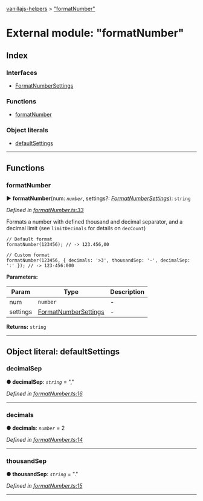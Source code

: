 [vanillajs-helpers](../README.md) > ["formatNumber"](../modules/_formatnumber_.md)



# External module: "formatNumber"

## Index

### Interfaces

* [FormatNumberSettings](../interfaces/_formatnumber_.formatnumbersettings.md)


### Functions

* [formatNumber](_formatnumber_.md#formatnumber)


### Object literals

* [defaultSettings](_formatnumber_.md#defaultsettings)



---
## Functions
<a id="formatnumber"></a>

###  formatNumber

► **formatNumber**(num: *`number`*, settings?: *[FormatNumberSettings](../interfaces/_formatnumber_.formatnumbersettings.md)*): `string`



*Defined in [formatNumber.ts:33](https://github.com/Tokimon/vanillajs-helpers/blob/cf259dc/formatNumber.ts#L33)*



Formats a number with defined thousand and decimal separator, and a decimal limit (see `limitDecimals` for details on `decCount`)

    // Default format
    formatNumber(123456); // -> 123.456,00
    
    // Custom format
    formatNumber(123456, { decimals: '>3', thousandSep: '-', decimalSep: ':' }); // -> 123-456:000


**Parameters:**

| Param | Type | Description |
| ------ | ------ | ------ |
| num | `number`   |  - |
| settings | [FormatNumberSettings](../interfaces/_formatnumber_.formatnumbersettings.md)   |  - |





**Returns:** `string`





___


<a id="defaultsettings"></a>

## Object literal: defaultSettings


<a id="defaultsettings.decimalsep"></a>

###  decimalSep

**●  decimalSep**:  *`string`*  = ","

*Defined in [formatNumber.ts:16](https://github.com/Tokimon/vanillajs-helpers/blob/cf259dc/formatNumber.ts#L16)*





___
<a id="defaultsettings.decimals"></a>

###  decimals

**●  decimals**:  *`number`*  = 2

*Defined in [formatNumber.ts:14](https://github.com/Tokimon/vanillajs-helpers/blob/cf259dc/formatNumber.ts#L14)*





___
<a id="defaultsettings.thousandsep"></a>

###  thousandSep

**●  thousandSep**:  *`string`*  = "."

*Defined in [formatNumber.ts:15](https://github.com/Tokimon/vanillajs-helpers/blob/cf259dc/formatNumber.ts#L15)*





___


